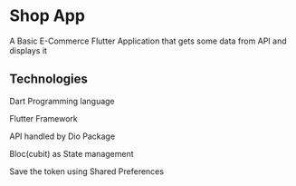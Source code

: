 # Shop App

A Basic E-Commerce Flutter Application that gets some data from API and displays it

## Technologies

Dart Programming language

Flutter Framework

API handled by Dio Package

Bloc(cubit) as State management

Save the token using Shared Preferences






